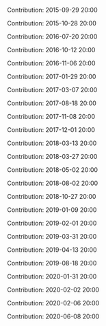 Contribution: 2015-09-29 20:00

Contribution: 2015-10-28 20:00

Contribution: 2016-07-20 20:00

Contribution: 2016-10-12 20:00

Contribution: 2016-11-06 20:00

Contribution: 2017-01-29 20:00

Contribution: 2017-03-07 20:00

Contribution: 2017-08-18 20:00

Contribution: 2017-11-08 20:00

Contribution: 2017-12-01 20:00

Contribution: 2018-03-13 20:00

Contribution: 2018-03-27 20:00

Contribution: 2018-05-02 20:00

Contribution: 2018-08-02 20:00

Contribution: 2018-10-27 20:00

Contribution: 2019-01-09 20:00

Contribution: 2019-02-01 20:00

Contribution: 2019-03-31 20:00

Contribution: 2019-04-13 20:00

Contribution: 2019-08-18 20:00

Contribution: 2020-01-31 20:00

Contribution: 2020-02-02 20:00

Contribution: 2020-02-06 20:00

Contribution: 2020-06-08 20:00

